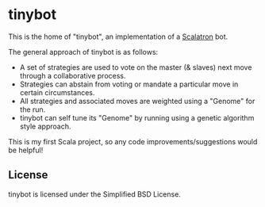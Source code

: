 tinybot
=======

This is the home of "tinybot", an implementation of a [Scalatron](http://scalatron.github.com) bot.

The general approach of tinybot is as follows:
* A set of strategies are used to vote on the master (& slaves) next move through a collaborative process.
* Strategies can abstain from voting or mandate a particular move in certain circumstances.
* All strategies and associated moves are weighted using a "Genome" for the run.
* tinybot can self tune its "Genome" by running using a genetic algorithm style approach.

This is my first Scala project, so any code improvements/suggestions would be helpful!

## License

tinybot is licensed under the Simplified BSD License.
